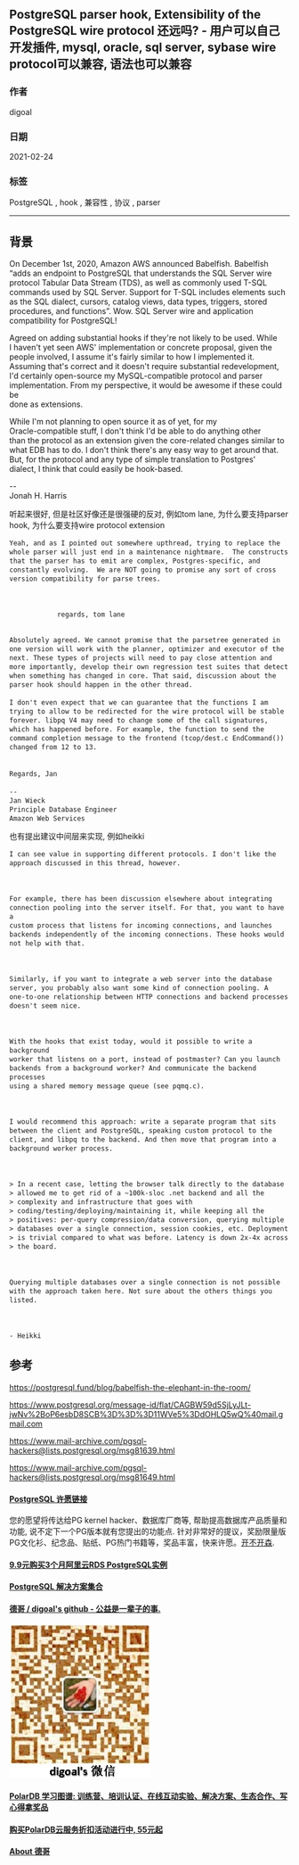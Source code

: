 ## PostgreSQL parser hook, Extensibility of the PostgreSQL wire protocol 还远吗? - 用户可以自己开发插件, mysql, oracle, sql server, sybase wire protocol可以兼容, 语法也可以兼容  
            
### 作者            
digoal            
            
### 日期            
2021-02-24            
            
### 标签            
PostgreSQL , hook , 兼容性 , 协议 , parser           
            
----            
            
## 背景    
  
On December 1st, 2020, Amazon AWS announced Babelfish. Babelfish “adds an endpoint to PostgreSQL that understands the SQL Server wire protocol Tabular Data Stream (TDS), as well as commonly used T-SQL commands used by SQL Server. Support for T-SQL includes elements such as the SQL dialect, cursors, catalog views, data types, triggers, stored procedures, and functions”. Wow. SQL Server wire and application compatibility for PostgreSQL!  
      
Agreed on adding substantial hooks if they're not likely to be used. While  
I haven't yet seen AWS' implementation or concrete proposal, given the  
people involved, I assume it's fairly similar to how I implemented it.  
Assuming that's correct and it doesn't require substantial redevelopment,  
I'd certainly open-source my MySQL-compatible protocol and parser  
implementation. From my perspective, it would be awesome if these could be  
done as extensions.  
  
While I'm not planning to open source it as of yet, for my  
Oracle-compatible stuff, I don't think I'd be able to do anything other  
than the protocol as an extension given the core-related changes similar to  
what EDB has to do. I don't think there's any easy way to get around that.  
But, for the protocol and any type of simple translation to Postgres'  
dialect, I think that could easily be hook-based.  
  
--   
Jonah H. Harris  
  
听起来很好, 但是社区好像还是很强硬的反对, 例如tom lane, 为什么要支持parser hook, 为什么要支持wire protocol extension  
  
```  
Yeah, and as I pointed out somewhere upthread, trying to replace the  
whole parser will just end in a maintenance nightmare.  The constructs  
that the parser has to emit are complex, Postgres-specific, and  
constantly evolving.  We are NOT going to promise any sort of cross  
version compatibility for parse trees.  
  
  
  
			regards, tom lane  
		  
```  
  
```
Absolutely agreed. We cannot promise that the parsetree generated in one version will work with the planner, optimizer and executor of the next. These types of projects will need to pay close attention and more importantly, develop their own regression test suites that detect when something has changed in core. That said, discussion about the parser hook should happen in the other thread.

I don't even expect that we can guarantee that the functions I am trying to allow to be redirected for the wire protocol will be stable forever. libpq V4 may need to change some of the call signatures, which has happened before. For example, the function to send the command completion message to the frontend (tcop/dest.c EndCommand()) changed from 12 to 13.


Regards, Jan

--
Jan Wieck
Principle Database Engineer
Amazon Web Services
```
  
也有提出建议中间层来实现, 例如heikki  
  
```  
I can see value in supporting different protocols. I don't like the   
approach discussed in this thread, however.  
  
  
  
For example, there has been discussion elsewhere about integrating   
connection pooling into the server itself. For that, you want to have a   
custom process that listens for incoming connections, and launches   
backends independently of the incoming connections. These hooks would   
not help with that.  
  
  
  
Similarly, if you want to integrate a web server into the database   
server, you probably also want some kind of connection pooling. A   
one-to-one relationship between HTTP connections and backend processes   
doesn't seem nice.  
  
  
  
With the hooks that exist today, would it possible to write a background   
worker that listens on a port, instead of postmaster? Can you launch   
backends from a background worker? And communicate the backend processes   
using a shared memory message queue (see pqmq.c).  
  
  
  
I would recommend this approach: write a separate program that sits   
between the client and PostgreSQL, speaking custom protocol to the   
client, and libpq to the backend. And then move that program into a   
background worker process.  
  
  
  
> In a recent case, letting the browser talk directly to the database  
> allowed me to get rid of a ~100k-sloc .net backend and all the  
> complexity and infrastructure that goes with  
> coding/testing/deploying/maintaining it, while keeping all the  
> positives: per-query compression/data conversion, querying multiple  
> databases over a single connection, session cookies, etc. Deployment  
> is trivial compared to what was before. Latency is down 2x-4x across  
> the board.  
  
  
  
Querying multiple databases over a single connection is not possible   
with the approach taken here. Not sure about the others things you listed.  
  
  
  
- Heikki  
```  
  
  
  
## 参考  
https://postgresql.fund/blog/babelfish-the-elephant-in-the-room/  
  
https://www.postgresql.org/message-id/flat/CAGBW59d5SjLyJLt-jwNv%2BoP6esbD8SCB%3D%3D%3D11WVe5%3DdOHLQ5wQ%40mail.gmail.com  
  
https://www.mail-archive.com/pgsql-hackers@lists.postgresql.org/msg81639.html  
  
https://www.mail-archive.com/pgsql-hackers@lists.postgresql.org/msg81649.html  
  
  
  
  
  
  
#### [PostgreSQL 许愿链接](https://github.com/digoal/blog/issues/76 "269ac3d1c492e938c0191101c7238216")
您的愿望将传达给PG kernel hacker、数据库厂商等, 帮助提高数据库产品质量和功能, 说不定下一个PG版本就有您提出的功能点. 针对非常好的提议，奖励限量版PG文化衫、纪念品、贴纸、PG热门书籍等，奖品丰富，快来许愿。[开不开森](https://github.com/digoal/blog/issues/76 "269ac3d1c492e938c0191101c7238216").  
  
  
#### [9.9元购买3个月阿里云RDS PostgreSQL实例](https://www.aliyun.com/database/postgresqlactivity "57258f76c37864c6e6d23383d05714ea")
  
  
#### [PostgreSQL 解决方案集合](https://yq.aliyun.com/topic/118 "40cff096e9ed7122c512b35d8561d9c8")
  
  
#### [德哥 / digoal's github - 公益是一辈子的事.](https://github.com/digoal/blog/blob/master/README.md "22709685feb7cab07d30f30387f0a9ae")
  
  
![digoal's wechat](../pic/digoal_weixin.jpg "f7ad92eeba24523fd47a6e1a0e691b59")
  
  
#### [PolarDB 学习图谱: 训练营、培训认证、在线互动实验、解决方案、生态合作、写心得拿奖品](https://www.aliyun.com/database/openpolardb/activity "8642f60e04ed0c814bf9cb9677976bd4")
  
  
#### [购买PolarDB云服务折扣活动进行中, 55元起](https://www.aliyun.com/activity/new/polardb-yunparter?userCode=bsb3t4al "e0495c413bedacabb75ff1e880be465a")
  
  
#### [About 德哥](https://github.com/digoal/blog/blob/master/me/readme.md "a37735981e7704886ffd590565582dd0")
  
